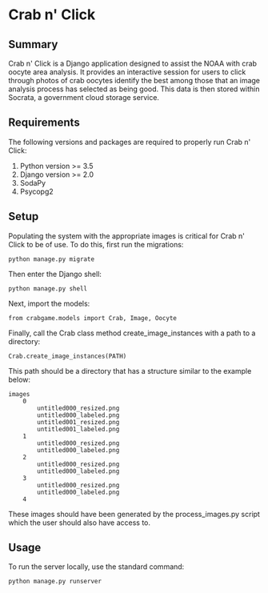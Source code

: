 # Crab n' Click

## Summary

Crab n' Click is a Django application designed to assist the NOAA with crab oocyte area analysis. It provides an interactive session for users to click through photos of crab oocytes identify the best among those that an image analysis process has selected as being good. This data is then stored within Socrata, a government cloud storage service.

## Requirements

The following versions and packages are required to properly run Crab n' Click:

1.	Python version >= 3.5
2.	Django version >= 2.0
3.	SodaPy
4.	Psycopg2

## Setup

Populating the system with the appropriate images is critical for Crab n' Click to be of use. To do this, first run the migrations:

`python manage.py migrate`

Then enter the Django shell:

`python manage.py shell`

Next, import the models:

`from crabgame.models import Crab, Image, Oocyte`

Finally, call the Crab class method create_image_instances with a path to a directory:

`Crab.create_image_instances(PATH)`

This path should be a directory that has a structure similar to the example below:

	images
		0
			untitled000_resized.png
			untitled000_labeled.png
			untitled001_resized.png
			untitled001_labeled.png
		1
			untitled000_resized.png
			untitled000_labeled.png
		2
			untitled000_resized.png
			untitled000_labeled.png
		3
			untitled000_resized.png
			untitled000_labeled.png
		4


These images should have been generated by the process_images.py script which the user should also have access to.

## Usage

To run the server locally, use the standard command:

`python manage.py runserver`
